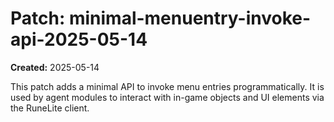 # Patch: minimal-menuentry-invoke-api-2025-05-14

**Created:** 2025-05-14

This patch adds a minimal API to invoke menu entries programmatically. It is used by agent modules to interact with in-game objects and UI elements via the RuneLite client.

